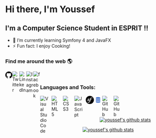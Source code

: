 # Hi there, I'm Youssef 


## I'm a Computer Science Student in ESPRIT !!

- 🌱 I’m currently learning Symfony 4 and JavaFX
- ⚡ Fun fact: I enjoy Cooking! 

### Find me around the web 🌎

<a href="https://github.com/jaouayoussef"><img align="left" alt="GitHub" width="22px" src="https://github.com/LindaOuer/LindaOuer/blob/main/github.svg" style="color:white" /></a>
<a href="https://twitter.com/youssefjaoua2"><img align="left" alt="Twitter" width="22px" src="https://image.similarpng.com/very-thumbnail/2020/06/Black-icon-Twitter-logo-transparent-PNG.png" /></a>
<a href="https://www.linkedin.com/in/youssef-jaoua-b74b47162/"><img align="left" alt="LinkedIn" width="22px" src="https://cdn.jsdelivr.net/npm/simple-icons@v3/icons/linkedin.svg" /></a>
<a href="https://www.instagram.com/jaoua_youssef/"><img align="left" alt="Instagram" width="22px" src="https://cdn.jsdelivr.net/npm/simple-icons@v3/icons/instagram.svg" /></a>
<a href="https://www.facebook.com/profile.php?id=100009298734153"><img align="left" alt="facebook" width="22px" src="https://image.similarpng.com/very-thumbnail/2021/01/Facebook-icon-design-on-transparent-background-PNG.png"/></a>
<br />

### Languages and Tools:

<img align="left" alt="Visual Studio Code" width="26px" src="https://cdn.jsdelivr.net/gh/devicons/devicon/icons/vscode/vscode-original.svg" style="padding-right:10px;" />
<img align="left" alt="HTML5" width="26px" src="https://cdn.jsdelivr.net/gh/devicons/devicon/icons/html5/html5-original.svg" style="padding-right:10px;" />
<img align="left" alt="CSS3" width="26px" src="https://cdn.jsdelivr.net/gh/devicons/devicon/icons/css3/css3-original.svg" style="padding-right:10px;" />
<img align="left" alt="JavaScript" width="26px" src="https://cdn.jsdelivr.net/gh/devicons/devicon/icons/javascript/javascript-original.svg" style="padding-right:10px;" />
<img align="left" alt="Symfony" width="26px" src="https://raw.githubusercontent.com/github/explore/d0c5a5e31e1776ad62379ef5f6b703bcf107d3a3/topics/symfony/symfony.png" />
<img align="left" alt="SQL" width="26px" src="https://raw.githubusercontent.com/github/explore/80688e429a7d4ef2fca1e82350fe8e3517d3494d/topics/sql/sql.png" />
<img align="left" alt="GitHub" width="26px" src="https://user-images.githubusercontent.com/3369400/139448065-39a229ba-4b06-434b-bc67-616e2ed80c8f.png" style="padding-right:10px;" />
<img align="left" alt="GitHub" width="26px" src="https://user-images.githubusercontent.com/3369400/139447912-e0f43f33-6d9f-45f8-be46-2df5bbc91289.png" style="padding-right:10px;" />



<br />
<br />



[twitter]: https://twitter.com/youssefjaoua2
[facebook]: https://www.facebook.com/profile.php?id=100009298734153
[instagram]: https://www.instagram.com/jaoua_youssef/
[linkedin]: https://www.linkedin.com/in/youssef-jaoua-b74b47162/


<p align="center">
  <a href="https://github.com/jaouayoussef">
    <img src="https://github-readme-stats.vercel.app/api?username=jaouayoussef&count_private=true&hide_border=true&show_icons=true" alt="youssef's github stats">
  </a>
</p>
<p align="center">
  <a href="https://github.com/jaouayoussef">
    <img src="https://github-readme-stats.vercel.app/api/top-langs/?username=jaouayoussef&layout=compact&hide_border=true&show_icons=true&count_private=true" alt="youssef's github stats">
  </a>
</p>
